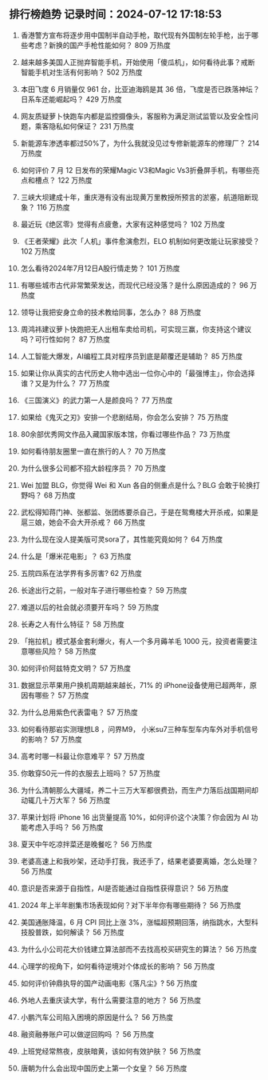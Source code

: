 
## 排行榜趋势 记录时间：2024-07-12 17:18:53
  
  1. 香港警方宣布将逐步用中国制半自动手枪，取代现有外国制左轮手枪，出于哪些考虑？新换的国产手枪性能如何？ 809 万热度
    
  2. 越来越多美国人正抛弃智能手机，开始使用「傻瓜机」，如何看待此事？戒断智能手机对生活有何影响？ 502 万热度
    
  3. 本田飞度 6 月销量仅 961 台，比亚迪海鸥是其 36 倍，飞度是否已跌落神坛？日系车还能崛起吗？ 429 万热度
    
  4. 网友质疑萝卜快跑车内都是监控摄像头，客服称为满足测试监管以及安全性问题，乘客隐私如何保证？ 231 万热度
    
  5. 新能源车渗透率都过50%了，为什么我就没见过专修新能源车的修理厂？ 214 万热度
    
  6. 如何评价 7 月 12 日发布的荣耀Magic V3和Magic Vs3折叠屏手机，有哪些亮点和槽点？ 122 万热度
    
  7. 三峡大坝建成十年，重庆港有没有出现黄万里教授所预言的淤塞，航道阻断现象？ 116 万热度
    
  8. 最近玩《绝区零》觉得有点疲惫，大家有这种感觉吗？ 102 万热度
    
  9. 《王者荣耀》此次「人机」事件愈演愈烈，ELO 机制如何更改能让玩家接受？ 102 万热度
    
  10. 怎么看待2024年7月12日A股行情走势？ 101 万热度
    
  11. 有哪些城市古代非常繁荣发达，而现代已经没落？是什么原因造成的？ 96 万热度
    
  12. 领导让我把安身立命的技术教给同事，怎么办？ 88 万热度
    
  13. 周鸿祎建议萝卜快跑把无人出租车卖给司机，可实现三赢，你支持这个建议吗？可行性如何？ 87 万热度
    
  14. 人工智能大爆发，AI编程工具对程序员到底是颠覆还是辅助？ 85 万热度
    
  15. 如果让你从真实的古代历史人物中选出一位你心中的「最强博主」，你会选择谁？又是为什么？ 77 万热度
    
  16. 《三国演义》的武力第一人是颜良吗？ 77 万热度
    
  17. 如果给《鬼灭之刃》安排一个悲剧结局，你会怎么安排？ 75 万热度
    
  18. 80余部优秀网文作品入藏国家版本馆，你看过哪些作品？ 73 万热度
    
  19. 如何看待朋友圈里一直在旅行的人？ 70 万热度
    
  20. 为什么很多公司都不招大龄程序员？ 70 万热度
    
  21. Wei 加盟 BLG，你觉得 Wei 和 Xun 各自的侧重点是什么？BLG 会敢于轮换打野吗？ 68 万热度
    
  22. 武松得知蒋门神、张都监、张团练要杀自己，于是在鸳鸯楼大开杀戒，如果是扈三娘，她会不会大开杀戒？ 66 万热度
    
  23. 为什么现在没人提美版可灵sora了，其性能究竟如何？ 64 万热度
    
  24. 什么是「爆米花电影」？ 63 万热度
    
  25. 五院四系在法学界有多厉害? 62 万热度
    
  26. 长途出行之前，一般对车子进行哪些检查？ 59 万热度
    
  27. 难道以后的社会就必须要开车吗？ 59 万热度
    
  28. 长寿之人有什么特征？ 58 万热度
    
  29. 「拖拉机」模式基金套利爆火，有人一个多月薅羊毛 1000 元，投资者需要注意哪些风险？ 58 万热度
    
  30. 如何评价阿兹特克文明？ 57 万热度
    
  31. 数据显示苹果用户换机周期越来越长，71% 的 iPhone设备使用已超两年，原因有哪些？ 57 万热度
    
  32. 为什么总用紫色代表雷电？ 57 万热度
    
  33. 如何看待那岩实测理想L8 ，问界M9， 小米su7三种车型车内车外对手机信号的影响？ 57 万热度
    
  34. 高考时哪一科最让你意难平？ 57 万热度
    
  35. 你敢穿50元一件的衣服去上班吗？ 57 万热度
    
  36. 为什么清朝那么大疆域，养二十三万大军都很费劲，而生产力落后战国期间却动辄几十万大军？ 56 万热度
    
  37. 苹果计划将 iPhone 16 出货量提高 10%，如何评价这个决策？你会因为 AI 功能考虑入手吗？ 56 万热度
    
  38. 夏天中午吃凉拌菜还是晚餐吃？ 56 万热度
    
  39. 老婆高速上和我吵架，还动手打我，我还手了，结果老婆要离婚，怎么处理？ 56 万热度
    
  40. 意识是否来源于自指性，AI是否能通过自指性获得意识？ 56 万热度
    
  41. 2024 年上半年剧集市场表现如何？对下半年你有哪些期待？ 56 万热度
    
  42. 美国通胀降温，6 月 CPI 同比上涨 3%，涨幅超预期回落，纳指跳水，大型科技股普跌，如何解读？ 56 万热度
    
  43. 为什么小公司花大价钱建立算法部而不去找高校买研究生的算法？ 56 万热度
    
  44. 心理学的视角下，如何看待逆境对个体成长的影响？ 56 万热度
    
  45. 如何评价钟鼎执导的国产动画电影《落凡尘》? 56 万热度
    
  46. 外地人去重庆读大学，有什么需要注意的地方？ 56 万热度
    
  47. 小鹏汽车公司陷入困境的原因是什么？ 56 万热度
    
  48. 融资融券账户可以做逆回购吗 ？ 56 万热度
    
  49. 上班党经常熬夜，皮肤暗黄，该如何有效护肤？ 56 万热度
    
  50. 唐朝为什么会出现中国历史上第一个女皇？ 56 万热度
    